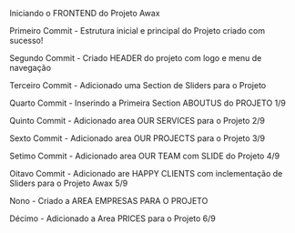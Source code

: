 Iniciando o FRONTEND do Projeto Awax

Primeiro Commit - Estrutura inicial e principal do Projeto criado com sucesso!

Segundo Commit -  Criado HEADER do projeto com logo e menu de navegação

Terceiro Commit - Adicionado uma Section de Sliders para o Projeto

Quarto Commit - Inserindo a Primeira Section ABOUTUS do  PROJETO 1/9

Quinto Commit - Adicionado area OUR SERVICES para o Projeto 2/9

Sexto Commit - Adicionado area OUR PROJECTS para o Projeto 3/9

Setimo Commit - Adicionado area OUR TEAM com  SLIDE do Projeto 4/9

Oitavo Commit - Adicionado are HAPPY CLIENTS com inclementação de Sliders para o Projeto Awax 5/9

Nono - Criado a AREA EMPRESAS PARA O PROJETO 

Décimo - Adicionado a Area PRICES para o Projeto 6/9
